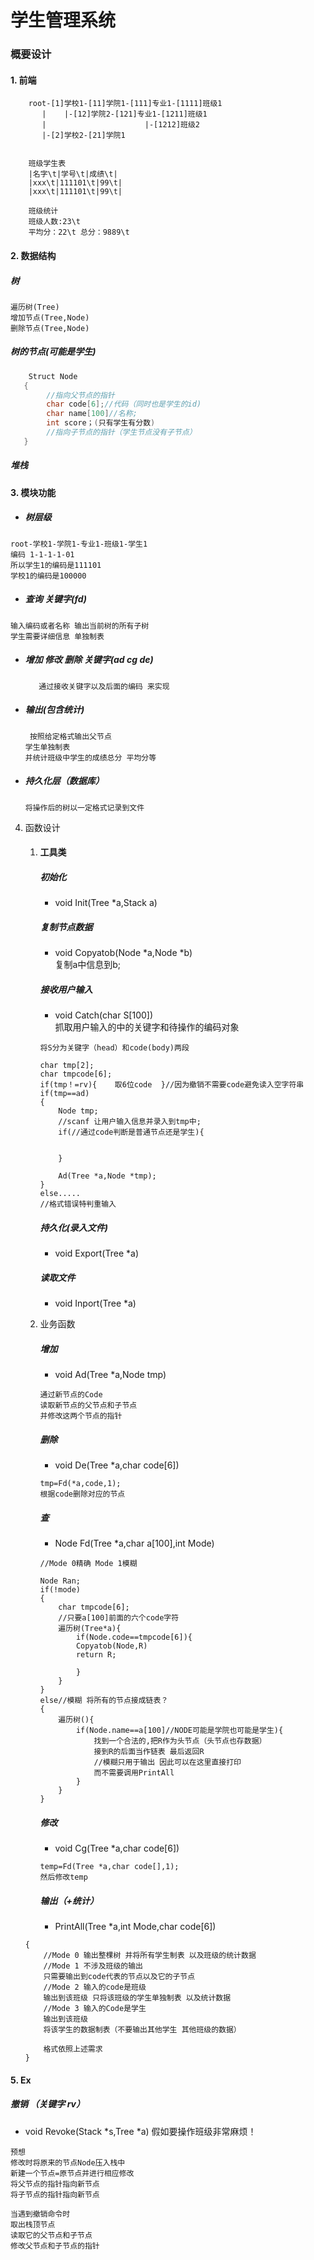 # 学生管理系统

### 概要设计
#### 1. 前端
```
	root-[1]学校1-[11]学院1-[111]专业1-[1111]班级1     
	   |    |-[12]学院2-[121]专业1-[1211]班级1
	   |	                  |-[1212]班级2
	   |-[2]学校2-[21]学院1 


	班级学生表
	|名字\t|学号\t|成绩\t|
	|xxx\t|111101\t|99\t|
	|xxx\t|111101\t|99\t|

	班级统计
	班级人数:23\t
	平均分：22\t 总分：9889\t
```
#### 2. 数据结构  
##### 树   
```
遍历树(Tree)
增加节点(Tree,Node)
删除节点(Tree,Node)

```
##### 树的节点(可能是学生)  
```c
	Struct Node
   {
		//指向父节点的指针
		char code[6];//代码（同时也是学生的id)
		char name[100]//名称;
		int score；(只有学生有分数)
		//指向子节点的指针（学生节点没有子节点）
   }
```
##### 堆栈

#### 3. 模块功能   
   * ##### 树层级 
	root-学校1-学院1-专业1-班级1-学生1     
   	编码 1-1-1-1-01
	所以学生1的编码是111101
	学校1的编码是100000    
   * ##### 查询 关键字(fd)
   	输入编码或者名称 输出当前树的所有子树    
   	学生需要详细信息 单独制表
 
   * ##### 增加 修改 删除 关键字(ad cg de)
			通过接收关键字以及后面的编码 来实现   

  * ##### 输出(包含统计)    
		 按照给定格式输出父节点
		学生单独制表        
		并统计班级中学生的成绩总分 平均分等
  * ##### 持久化层（数据库）
		将操作后的树以一定格式记录到文件

 4. 函数设计
	1. #### 工具类
		##### 初始化
		* void Init(Tree *a,Stack a)
		##### 复制节点数据
		* void Copyatob(Node *a,Node *b)   
		复制a中信息到b;		 
		##### 接收用户输入
		* void Catch(char S[100])      
		抓取用户输入的中的关键字和待操作的编码对象
		```
		将S分为关键字（head）和code(body)两段      
		
		char tmp[2];
		char tmpcode[6];
		if(tmp！=rv){	取6位code	 }//因为撤销不需要code避免读入空字符串
		if(tmp==ad)
		{
			Node tmp;
			//scanf 让用户输入信息并录入到tmp中;
			if(//通过code判断是普通节点还是学生){


			}

			Ad(Tree *a,Node *tmp);
		}
		else.....
		//格式错误特判重输入
		```
		##### 持久化(录入文件)
		* void Export(Tree *a)
		##### 读取文件
		* void Inport(Tree *a)
		
	2. 业务函数
		##### 增加 
		* void Ad(Tree *a,Node tmp)
		```
		通过新节点的Code      
		读取新节点的父节点和子节点
		并修改这两个节点的指针
		
		```
		##### 删除
		* void De(Tree *a,char code[6])
		```
		tmp=Fd(*a,code,1);
		根据code删除对应的节点
		``` 
		##### 查 
		* Node Fd(Tree *a,char a[100],int Mode)
		```
		//Mode 0精确 Mode 1模糊

		Node Ran;
		if(!mode)
		{
			char tmpcode[6];
			//只要a[100]前面的六个code字符
			遍历树(Tree*a){
				if(Node.code==tmpcode[6]){
				Copyatob(Node,R)
				return R;
				
				}
			}
		}
		else//模糊 将所有的节点接成链表？
		{
			遍历树(){
				if(Node.name==a[100]//NODE可能是学院也可能是学生){
					找到一个合法的,把R作为头节点（头节点也存数据）
					接到R的后面当作链表 最后返回R
					//模糊只用于输出 因此可以在这里直接打印
					而不需要调用PrintAll
				}
			}
		}
		``` 
		##### 修改
		* void Cg(Tree *a,char code[6])
		```
		temp=Fd(Tree *a,char code[],1);
		然后修改temp
		``` 
		##### 输出（+统计）
		* PrintAll(Tree *a,int Mode,char code[6])
	```
	{	
		//Mode 0 输出整棵树 并将所有学生制表 以及班级的统计数据
		//Mode 1 不涉及班级的输出
		只需要输出到code代表的节点以及它的子节点
		//Mode 2 输入的code是班级
		输出到该班级 只将该班级的学生单独制表 以及统计数据
		//Mode 3 输入的Code是学生
		输出到该班级
		将该学生的数据制表（不要输出其他学生 其他班级的数据）

		格式依照上述需求
	}
	```

#### 5.  Ex
   ##### 撤销 （关键字 rv）
  * void Revoke(Stack *s,Tree *a) 
假如要操作班级非常麻烦！
```
预想
修改时将原来的节点Node压入栈中
新建一个节点=原节点并进行相应修改
将父节点的指针指向新节点 
将子节点的指针指向新节点

当遇到撤销命令时
取出栈顶节点 
读取它的父节点和子节点
修改父节点和子节点的指针
```